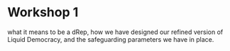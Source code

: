 # Workshop 1

what it means to be a dRep, how we have designed our refined version of Liquid Democracy, and the safeguarding parameters we have in place.
